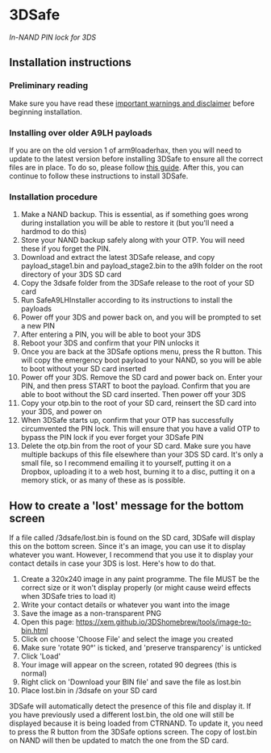 # 3DSafe
*In-NAND PIN lock for 3DS*


## Installation instructions
### Preliminary reading
Make sure you have read these [important warnings and disclaimer](WARNINGS.md) before beginning installation.

### Installing over older A9LH payloads
If you are on the old version 1 of arm9loaderhax, then you will need to update to the latest version before installing 3DSafe to ensure all the correct files are in place. To do so, please follow [this guide](https://github.com/Plailect/Guide/wiki/Updating-arm9loaderhax). After this, you can continue to follow these instructions to install 3DSafe.

### Installation procedure
1. Make a NAND backup. This is essential, as if something goes wrong during installation you will be able to restore it (but you'll need a hardmod to do this)
2. Store your NAND backup safely along with your OTP. You will need these if you forget the PIN.
3. Download and extract the latest 3DSafe release, and copy payload_stage1.bin and payload_stage2.bin to the a9lh folder on the root directory of your 3DS SD card
4. Copy the 3dsafe folder from the 3DSafe release to the root of your SD card
4. Run SafeA9LHInstaller according to its instructions to install the payloads
5. Power off your 3DS and power back on, and you will be prompted to set a new PIN
6. After entering a PIN, you will be able to boot your 3DS
7. Reboot your 3DS and confirm that your PIN unlocks it
8. Once you are back at the 3DSafe options menu, press the R button. This will copy the emergency boot payload to your NAND, so you will be able to boot without your SD card inserted
9. Power off your 3DS. Remove the SD card and power back on. Enter your PIN, and then press START to boot the payload. Confirm that you are able to boot without the SD card inserted. Then power off your 3DS
9. Copy your otp.bin to the root of your SD card, reinsert the SD card into your 3DS, and power on
10. When 3DSafe starts up, confirm that your OTP has successfully circumvented the PIN lock. This will ensure that you have a valid OTP to bypass the PIN lock if you ever forget your 3DSafe PIN
11. Delete the otp.bin from the root of your SD card. Make sure you have multiple backups of this file elsewhere than your 3DS SD card. It's only a small file, so I recommend emailing it to yourself, putting it on a Dropbox, uploading it to a web host, burning it to a disc, putting it on a memory stick, or as many of these as is possible.


## How to create a 'lost' message for the bottom screen
If a file called /3dsafe/lost.bin is found on the SD card, 3DSafe will display this on the bottom screen. Since it's an image, you can use it to display whatever you want. However, I recommend that you use it to display your contact details in case your 3DS is lost. Here's how to do that.

1. Create a 320x240 image in any paint programme. The file MUST be the correct size or it won't display properly (or might cause weird effects when 3DSafe tries to load it)
2. Write your contact details or whatever you want into the image
3. Save the image as a non-transparent PNG
4. Open this page: https://xem.github.io/3DShomebrew/tools/image-to-bin.html
5. Click on choose 'Choose File' and select the image you created
6. Make sure 'rotate 90°' is ticked, and 'preserve transparency' is unticked
7. Click 'Load'
8. Your image will appear on the screen, rotated 90 degrees (this is normal)
9. Right click on 'Download your BIN file' and save the file as lost.bin
10. Place lost.bin in /3dsafe on your SD card

3DSafe will automatically detect the presence of this file and display it. If you have previously used a different lost.bin, the old one will still be displayed because it is being loaded from CTRNAND. To update it, you need to press the R button from the 3DSafe options screen. The copy of lost.bin on NAND will then be updated to match the one from the SD card.
